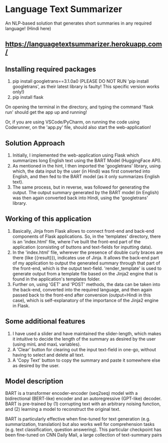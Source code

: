 # Language Text Summarizer

An NLP-based solution that generates short summaries in any required language! (Hindi here)

## https://languagetextsummarizer.herokuapp.com/

## Installing required packages
1. pip install googletrans==3.1.0a0 (PLEASE DO NOT RUN 'pip install googletrans', as their latest library is faulty! This specific version works only!)
2. pip install flask

On opening the terminal in the directory, and typing the command 'flask run' should get the app up and running!

Or, if you are using VSCode/PyCharm, on running the code using Coderunner, on the 'app.py' file, should also start the web-application!

## Solution Approach
1. Initially, I implemented the web-application using Flask which summarizes long English text using the BART Model (HuggingFace API). 
2. As mentioned in the hint, I then imported the 'googletrans' library, using which, the data input by the user (in Hindi) was first converted into English, and then fed to the BART model (as it only summarizes English text).
3. The same process, but in reverse, was followed for generating the output. The output summary generated by the BART model (in English) was then again converted back into Hindi, using the 'googletrans' library.

## Working of this application
1. Basically, Jinja from Flask allows to connect front-end and back-end components of Flask applications. So, in the 'templates' directory, there is an 'index.html' file, where I've built the front-end part of the application (consisting of buttons and text-fields for inputting data).
2. In the 'index.html' file, wherever the presence of double curly braces are there (like {{result}}), indicates use of Jinja. It allows the back-end part of my application to output the generated summary through that part of the front-end, which is the output text-field. 'render_template' is used to generate output from a template file based on the Jinja2 engine that is found in the application's templates folder.
3. Further on, using 'GET' and 'POST' methods, the data can be taken into the back-end, converted into the required language, and then again passed back to the front-end after conversion (output=Hindi in this case), which is self-explanatory of the importance of the Jinja2 engine in Flask.

## Some additional features
1. I have used a slider and have maintained the slider-length, which makes it intuitive to decide the length of the summary as desired by the user (using minL and maxL variables).
2. A 'Clear' button for clearing out the input text-field in one-go, without having to select and delete all text.
3. A 'Copy Text' button to copy the summary and paste it somewhere else as desired by the user.

## Model description

BART is a transformer encoder-encoder (seq2seq) model with a bidirectional (BERT-like) encoder and an autoregressive (GPT-like) decoder. BART is pre-trained by (1) corrupting text with an arbitrary noising function, and (2) learning a model to reconstruct the original text.

BART is particularly effective when fine-tuned for text generation (e.g. summarization, translation) but also works well for comprehension tasks (e.g. text classification, question answering). This particular checkpoint has been fine-tuned on CNN Daily Mail, a large collection of text-summary pairs
